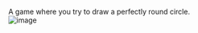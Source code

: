A game where you try to draw a perfectly round circle.
<br>
![image](https://github.com/user-attachments/assets/07f58fe7-27be-445c-af78-03a50a0550ad)
<br>
